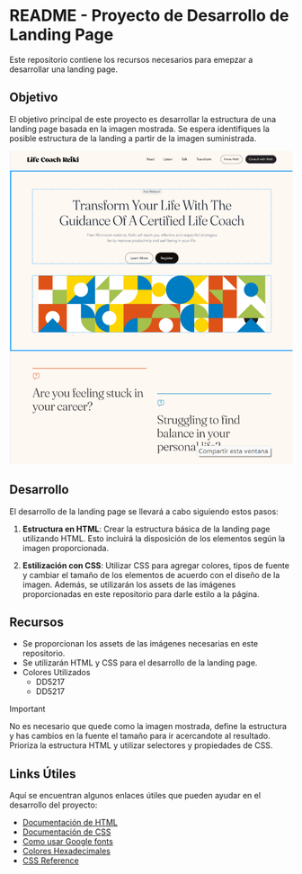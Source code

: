 # README - Proyecto de Desarrollo de Landing Page

Este repositorio contiene los recursos necesarios para emepzar a desarrollar una landing page.

## Objetivo
El objetivo principal de este proyecto es desarrollar la estructura de una landing page basada en la imagen mostrada. Se espera identifiques la posible estructura de la landing a partir de la imagen suministrada.

![imagen](./Objective.png)

## Desarrollo
El desarrollo de la landing page se llevará a cabo siguiendo estos pasos:

1. **Estructura en HTML**: Crear la estructura básica de la landing page utilizando HTML. Esto incluirá la disposición de los elementos según la imagen proporcionada.

2. **Estilización con CSS**: Utilizar CSS para agregar colores, tipos de fuente y cambiar el tamaño de los elementos de acuerdo con el diseño de la imagen. Además, se utilizarán los assets de las imágenes proporcionadas en este repositorio para darle estilo a la página.

## Recursos
- Se proporcionan los assets de las imágenes necesarias en este repositorio.
- Se utilizarán HTML y CSS para el desarrollo de la landing page.
- Colores Utilizados
    - DD5217
    - DD5217

> [!IMPORTANT]
> No es necesario que quede como la imagen mostrada, define la estructura y has cambios en la fuente el tamaño para ir acercandote al resultado. Prioriza la estructura HTML y utilizar selectores y propiedades de CSS.

## Links Útiles
Aquí se encuentran algunos enlaces útiles que pueden ayudar en el desarrollo del proyecto:

- [Documentación de HTML](https://developer.mozilla.org/es/docs/Web/HTML)
- [Documentación de CSS](https://developer.mozilla.org/es/docs/Web/CSS)
- [Como usar Google fonts](https://keepcoding.io/blog/como-usar-google-fonts-con-css/)
- [Colores Hexadecimales](https://htmlcolorcodes.com/es/)
- [CSS Reference](https://cssreference.io/)